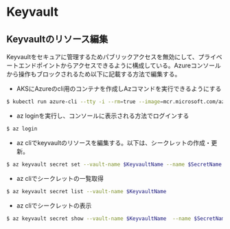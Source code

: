 # Keyvault

## Keyvaultのリソース編集

Keyvaultをセキュアに管理するためパブリックアクセスを無効にして、プライベートエンドポイントからアクセスできるように構成している。Azureコンソールから操作もブロックされるため以下に記載する方法で編集する。

- AKSにAzureのcli用のコンテナを作成しAzコマンドを実行できるようにする
```bash
$ kubectl run azure-cli --tty -i --rm=true --image=mcr.microsoft.com/azure-cli sh
```

- az loginを実行し、コンソールに表示される方法でログインする
```bash
$ az login
```

- az cliでkeyvaultのリソースを編集する。以下は、シークレットの作成・更新。
```bash
$ az keyvault secret set --vault-name $KeyvaultName --name $SecretName  --value $SecretValue
```

- az cliでシークレットの一覧取得
```bash
$ az keyvault secret list --vault-name $KeyvaultName
```

- az cliでシークレットの表示
```bash
$ az keyvault secret show --vault-name $KeyvaultName  --name $SecretName
```
